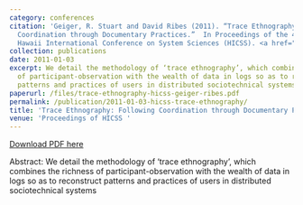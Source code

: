 ```yaml
---
category: conferences
citation: 'Geiger, R. Stuart and David Ribes (2011). “Trace Ethnography: Following
  Coordination through Documentary Practices.”  In Proceedings of the 44th Annual
  Hawaii International Conference on System Sciences (HICSS). <a href="http://www.stuartgeiger.com/trace-ethnography-hicss-geiger-ribes.pdf">http://www.stuartgeiger.com/trace-ethnography-hicss-geiger-ribes.pdf</a>'
collection: publications
date: 2011-01-03
excerpt: We detail the methodology of ‘trace ethnography’, which combines the richness
  of participant-observation with the wealth of data in logs so as to reconstruct
  patterns and practices of users in distributed sociotechnical systems
paperurl: /files/trace-ethnography-hicss-geiger-ribes.pdf
permalink: /publication/2011-01-03-hicss-trace-ethnography/
title: 'Trace Ethnography: Following Coordination through Documentary Practices'
venue: 'Proceedings of HICSS '
---
```


<a href='http://www.stuartgeiger.com/trace-ethnography-hicss-geiger-ribes.pdf'>Download PDF here</a>

Abstract: We detail the methodology of ‘trace ethnography’, which combines the richness of participant-observation with the wealth of data in logs so as to reconstruct patterns and practices of users in distributed sociotechnical systems